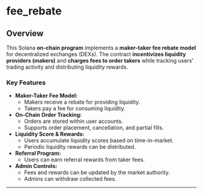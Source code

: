 # fee_rebate


## Overview

This Solana **on-chain program** implements a **maker-taker fee rebate model** for decentralized exchanges (DEXs). The contract **incentivizes liquidity providers (makers)** and **charges fees to order takers** while tracking users' trading activity and distributing liquidity rewards.

### Key Features
- **Maker-Taker Fee Model:** 
  - Makers receive a rebate for providing liquidity.
  - Takers pay a fee for consuming liquidity.
- **On-Chain Order Tracking:**
  - Orders are stored within user accounts.
  - Supports order placement, cancellation, and partial fills.
- **Liquidity Score & Rewards:**
  - Users accumulate liquidity scores based on time-in-market.
  - Periodic liquidity rewards can be distributed.
- **Referral Program:**
  - Users can earn referral rewards from taker fees.
- **Admin Controls:**
  - Fees and rewards can be updated by the market authority.
  - Admins can withdraw collected fees.

---


